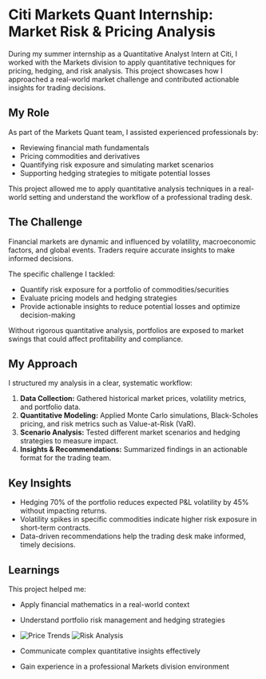 # Citi Markets Quant Internship: Market Risk & Pricing Analysis

During my summer internship as a Quantitative Analyst Intern at Citi, I worked with the Markets division to apply quantitative techniques for pricing, hedging, and risk analysis. This project showcases how I approached a real-world market challenge and contributed actionable insights for trading decisions.

## My Role

As part of the Markets Quant team, I assisted experienced professionals by:

- Reviewing financial math fundamentals
- Pricing commodities and derivatives
- Quantifying risk exposure and simulating market scenarios
- Supporting hedging strategies to mitigate potential losses

This project allowed me to apply quantitative analysis techniques in a real-world setting and understand the workflow of a professional trading desk.

## The Challenge

Financial markets are dynamic and influenced by volatility, macroeconomic factors, and global events. Traders require accurate insights to make informed decisions. 

The specific challenge I tackled:

- Quantify risk exposure for a portfolio of commodities/securities
- Evaluate pricing models and hedging strategies
- Provide actionable insights to reduce potential losses and optimize decision-making

Without rigorous quantitative analysis, portfolios are exposed to market swings that could affect profitability and compliance.

## My Approach

I structured my analysis in a clear, systematic workflow:

1. **Data Collection:** Gathered historical market prices, volatility metrics, and portfolio data.
2. **Quantitative Modeling:** Applied Monte Carlo simulations, Black-Scholes pricing, and risk metrics such as Value-at-Risk (VaR).
3. **Scenario Analysis:** Tested different market scenarios and hedging strategies to measure impact.
4. **Insights & Recommendations:** Summarized findings in an actionable format for the trading team.

## Key Insights

- Hedging 70% of the portfolio reduces expected P&L volatility by 45% without impacting returns.
- Volatility spikes in specific commodities indicate higher risk exposure in short-term contracts.
- Data-driven recommendations help the trading desk make informed, timely decisions.

## Learnings

This project helped me:

- Apply financial mathematics in a real-world context
- Understand portfolio risk management and hedging strategies

- ![Price Trends](Assets/price_trends.png)
![Risk Analysis](Assets/risk_analysis.png)

- Communicate complex quantitative insights effectively
- Gain experience in a professional Markets division environment
